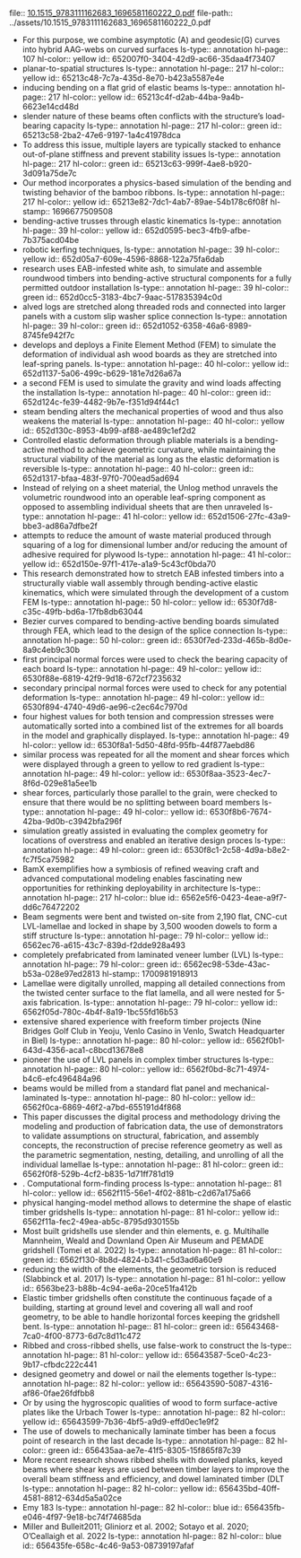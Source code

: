 file:: [10.1515_9783111162683_1696581160222_0.pdf](../assets/10.1515_9783111162683_1696581160222_0.pdf)
file-path:: ../assets/10.1515_9783111162683_1696581160222_0.pdf

- For this purpose, we combine asymptotic (A) and geodesic(G) curves into hybrid AAG-webs on curved surfaces
  ls-type:: annotation
  hl-page:: 107
  hl-color:: yellow
  id:: 652007f0-3404-42d9-ac66-35daa4f73407
- planar-to-spatial structures
  ls-type:: annotation
  hl-page:: 217
  hl-color:: yellow
  id:: 65213c48-7c7a-435d-8e70-b423a5587e4e
- inducing bending on a flat grid of elastic beams
  ls-type:: annotation
  hl-page:: 217
  hl-color:: yellow
  id:: 65213c4f-d2ab-44ba-9a4b-6623e14cd48d
- slender nature of these beams often conflicts with the structure’s load-bearing capacity
  ls-type:: annotation
  hl-page:: 217
  hl-color:: green
  id:: 65213c58-2ba2-47e6-9197-1a4c41978dca
- To address this issue, multiple layers are typically stacked to enhance out-of-plane stiffness and prevent stability issues
  ls-type:: annotation
  hl-page:: 217
  hl-color:: green
  id:: 65213c63-999f-4ae8-b920-3d091a75de7c
- Our method incorporates a physics-based simulation of the bending and twisting behavior of the bamboo ribbons.
  ls-type:: annotation
  hl-page:: 217
  hl-color:: yellow
  id:: 65213e82-7dc1-4ab7-89ae-54b178c6f08f
  hl-stamp:: 1696677509508
- bending-active trusses through elastic kinematics
  ls-type:: annotation
  hl-page:: 39
  hl-color:: yellow
  id:: 652d0595-bec3-4fb9-afbe-7b375acd04be
- robotic kerfing techniques,
  ls-type:: annotation
  hl-page:: 39
  hl-color:: yellow
  id:: 652d05a7-609e-4596-8868-122a75fa6dab
- research uses EAB-infested white ash, to simulate and assemble roundwood timbers into bending-active structural components for a fully permitted outdoor installation
  ls-type:: annotation
  hl-page:: 39
  hl-color:: green
  id:: 652d0cc5-3183-4bc7-9aac-517835394c0d
- alved logs are stretched along threaded rods and connected into larger panels with a custom slip washer splice connection
  ls-type:: annotation
  hl-page:: 39
  hl-color:: green
  id:: 652d1052-6358-46a6-8989-8745fe942f7c
- develops and deploys a Finite Element Method (FEM) to simulate the deformation of individual ash wood boards as they are stretched into leaf-spring panels.
  ls-type:: annotation
  hl-page:: 40
  hl-color:: yellow
  id:: 652d1137-5a06-499c-b629-181e7d26a67a
- a second FEM is used to simulate the gravity and wind loads affecting the installation
  ls-type:: annotation
  hl-page:: 40
  hl-color:: green
  id:: 652d124c-fe39-4482-9b7e-f351d94f44c1
- steam bending alters the mechanical properties of wood and thus also weakens the material 
  ls-type:: annotation
  hl-page:: 40
  hl-color:: yellow
  id:: 652d130c-8953-4b99-af88-ae489c1ef2d2
- Controlled elastic deformation through pliable materials is a bending-active method to achieve geometric curvature, while maintaining the structural viability of the material as long as the elastic deformation is reversible
  ls-type:: annotation
  hl-page:: 40
  hl-color:: green
  id:: 652d1317-bfaa-483f-97f0-700ead5ad694
- Instead of relying on a sheet material, the Unlog method unravels the volumetric roundwood into an operable leaf-spring component as opposed to assembling individual sheets that are then unraveled
  ls-type:: annotation
  hl-page:: 41
  hl-color:: yellow
  id:: 652d1506-27fc-43a9-bbe3-ad86a7dfbe2f
- attempts to reduce the amount of waste material produced through squaring of a log for dimensional lumber and/or reducing the amount of adhesive required for plywood
  ls-type:: annotation
  hl-page:: 41
  hl-color:: yellow
  id:: 652d150e-97f1-417e-a1a9-5c43cf0bda70
- This research demonstrated how to stretch EAB infested timbers into a structurally viable wall assembly through bending-active elastic kinematics, which were simulated through the development of a custom FEM
  ls-type:: annotation
  hl-page:: 50
  hl-color:: yellow
  id:: 6530f7d8-c35c-49fb-bd6a-17fb8db63044
- Bezier curves compared to bending-active bending boards simulated through FEA, which lead to the design of the splice connection
  ls-type:: annotation
  hl-page:: 50
  hl-color:: green
  id:: 6530f7ed-233d-465b-8d0e-8a9c4eb9c30b
- first principal normal forces were used to check the bearing capacity of each board 
  ls-type:: annotation
  hl-page:: 49
  hl-color:: yellow
  id:: 6530f88e-6819-42f9-9d18-672cf7235632
- secondary principal normal forces were used to check for any potential deformation 
  ls-type:: annotation
  hl-page:: 49
  hl-color:: yellow
  id:: 6530f894-4740-49d6-ae96-c2ec64c7970d
- four highest values for both tension and compression stresses were automatically sorted into a combined list of the extremes for all boards in the model and graphically displayed.
  ls-type:: annotation
  hl-page:: 49
  hl-color:: yellow
  id:: 6530f8a1-5d50-48fd-95fb-44f877aebd86
- similar process was repeated for all the moment and shear forces which were displayed through a green to yellow to red gradient
  ls-type:: annotation
  hl-page:: 49
  hl-color:: yellow
  id:: 6530f8aa-3523-4ec7-8f6d-029e81a5ee1b
- shear forces, particularly those parallel to the grain, were checked to ensure that there would be no splitting between board members
  ls-type:: annotation
  hl-page:: 49
  hl-color:: yellow
  id:: 6530f8b6-7674-42ba-9d0b-c3942bfa296f
- simulation greatly assisted in evaluating the complex geometry for locations of overstress and enabled an iterative design proces
  ls-type:: annotation
  hl-page:: 49
  hl-color:: green
  id:: 6530f8c1-2c58-4d9a-b8e2-fc7f5ca75982
- BamX exemplifies how a symbiosis of refined weaving craft and advanced computational modeling enables fascinating new opportunities for rethinking deployability in architecture
  ls-type:: annotation
  hl-page:: 217
  hl-color:: blue
  id:: 6562e5f6-0423-4eae-a9f7-dd6c76472202
- Beam segments were bent and twisted on-site from 2,190 flat, CNC-cut LVL-lamellae and locked in shape by 3,500 wooden dowels to form a stiff structure
  ls-type:: annotation
  hl-page:: 79
  hl-color:: yellow
  id:: 6562ec76-a615-43c7-839d-f2dde928a493
- completely prefabricated from laminated veneer lumber (LVL)
  ls-type:: annotation
  hl-page:: 79
  hl-color:: green
  id:: 6562ec98-53de-43ac-b53a-028e97ed2813
  hl-stamp:: 1700981918913
- Lamellae were digitally unrolled, mapping all detailed connections from the twisted center surface to the flat lamella, and all were nested for 5-axis fabrication.
  ls-type:: annotation
  hl-page:: 79
  hl-color:: yellow
  id:: 6562f05d-780c-4b4f-8a19-1bc55fd16b53
- extensive shared experience with freeform timber projects (Nine Bridges Golf Club in Yeoju, Venlo Casino in Venlo, Swatch Headquarter in Biel)
  ls-type:: annotation
  hl-page:: 80
  hl-color:: yellow
  id:: 6562f0b1-643d-4356-aca1-c8bcd13678e8
- pioneer the use of LVL panels in complex timber structures
  ls-type:: annotation
  hl-page:: 80
  hl-color:: yellow
  id:: 6562f0bd-8c71-4974-b4c6-efc496484a96
- beams would be milled from a standard flat panel and mechanical-laminated
  ls-type:: annotation
  hl-page:: 80
  hl-color:: yellow
  id:: 6562f0ca-6869-46f2-a7bd-655191d4f868
- This paper discusses the digital process and methodology driving the modeling and production of fabrication data, the use of demonstrators to validate assumptions on structural, fabrication, and assembly concepts, the reconstruction of precise reference geometry as well as the parametric segmentation, nesting, detailing, and unrolling of all the individual lamellae
  ls-type:: annotation
  hl-page:: 81
  hl-color:: green
  id:: 6562f0f8-529b-4cf2-b835-1d71ff781d19
- . Computational form-finding process
  ls-type:: annotation
  hl-page:: 81
  hl-color:: yellow
  id:: 6562f115-56e1-4f02-881b-c2d67a175a66
- physical hanging-model method allows to determine the shape of elastic timber gridshells 
  ls-type:: annotation
  hl-page:: 81
  hl-color:: yellow
  id:: 6562f11a-fec2-49ea-ab5c-8795d930155b
- Most built gridshells use slender and thin elements, e. g. Multihalle Mannheim, Weald and Downland Open Air Museum and PEMADE gridshell (Tomei et al. 2022)
  ls-type:: annotation
  hl-page:: 81
  hl-color:: green
  id:: 6562f130-8b8d-4824-b341-c5d3ad6a60e9
- reducing the width of the elements, the geometric torsion is reduced (Slabbinck et al. 2017)
  ls-type:: annotation
  hl-page:: 81
  hl-color:: yellow
  id:: 6563be23-b88b-4c94-ae6a-20ce51fa412b
- Elastic timber gridshells often constitute the continuous façade of a building, starting at ground level and covering all wall and roof geometry, to be able to handle horizontal forces keeping the gridshell bent.
  ls-type:: annotation
  hl-page:: 81
  hl-color:: green
  id:: 65643468-7ca0-4f00-8773-6d7c8d11c472
- Ribbed and cross-ribbed shells, use false-work to construct the
  ls-type:: annotation
  hl-page:: 81
  hl-color:: yellow
  id:: 65643587-5ce0-4c23-9b17-cfbdc222c441
- designed geometry and dowel or nail the elements together
  ls-type:: annotation
  hl-page:: 82
  hl-color:: yellow
  id:: 65643590-5087-4316-af86-0fae26fdfbb8
- Or by using the hygroscopic qualities of wood to form surface-active plates like the Urbach Tower 
  ls-type:: annotation
  hl-page:: 82
  hl-color:: yellow
  id:: 65643599-7b36-4bf5-a9d9-effd0ec1e9f2
- The use of dowels to mechanically laminate timber has been a focus point of research in the last decade
  ls-type:: annotation
  hl-page:: 82
  hl-color:: green
  id:: 656435aa-ae7e-41f5-8305-15f865f87c39
- More recent research shows ribbed shells with doweled planks, keyed beams where shear keys are used between timber layers to improve the overall beam stiffness and efficiency, and dowel laminated timber (DLT
  ls-type:: annotation
  hl-page:: 82
  hl-color:: yellow
  id:: 656435bd-40ff-4581-8812-634d5a5a02ce
- Emy 183
  ls-type:: annotation
  hl-page:: 82
  hl-color:: blue
  id:: 656435fb-e046-4f97-9e18-bc74f74685da
- Miller and Bulleit2011; Gliniorz et al. 2002; Sotayo et al. 2020; O’Ceallaigh et al. 2022
  ls-type:: annotation
  hl-page:: 82
  hl-color:: blue
  id:: 656435fe-658c-4c46-9a53-08739197afaf